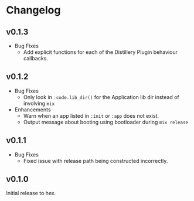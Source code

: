 # Changelog

## v0.1.3
* Bug Fixes
  * Add explicit functions for each of the Distillery Plugin behaviour callbacks.

## v0.1.2
* Bug Fixes
  * Only look in `:code.lib_dir()` for the Application lib dir instead of involving `mix`
* Enhancements
  * Warn when an app listed in `:init` or `:app` does not exist.
  * Output message about booting using bootloader during `mix release`

## v0.1.1
* Bug Fixes
  * Fixed issue with release path being constructed incorrectly.

## v0.1.0

Initial release to hex.
